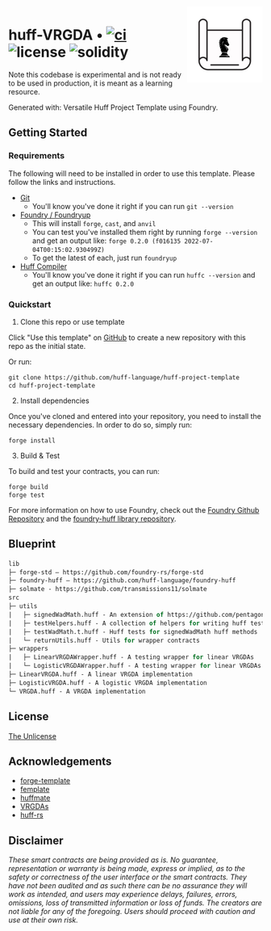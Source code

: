 <img align="right" width="150" height="150" top="100" src="./assets/blueprint.png">

# huff-VRGDA • [![ci](https://github.com/huff-language/huff-project-template/actions/workflows/ci.yaml/badge.svg)](https://github.com/huff-language/huff-project-template/actions/workflows/ci.yaml) ![license](https://img.shields.io/github/license/huff-language/huff-project-template.svg) ![solidity](https://img.shields.io/badge/solidity-^0.8.15-lightgrey)

Note this codebase is experimental and is not ready to be used in production, it is meant as a learning resource.

Generated with:
Versatile Huff Project Template using Foundry.

## Getting Started

### Requirements

The following will need to be installed in order to use this template. Please follow the links and instructions.

- [Git](https://git-scm.com/book/en/v2/Getting-Started-Installing-Git)
  - You'll know you've done it right if you can run `git --version`
- [Foundry / Foundryup](https://github.com/gakonst/foundry)
  - This will install `forge`, `cast`, and `anvil`
  - You can test you've installed them right by running `forge --version` and get an output like: `forge 0.2.0 (f016135 2022-07-04T00:15:02.930499Z)`
  - To get the latest of each, just run `foundryup`
- [Huff Compiler](https://docs.huff.sh/get-started/installing/)
  - You'll know you've done it right if you can run `huffc --version` and get an output like: `huffc 0.2.0`

### Quickstart

1. Clone this repo or use template

Click "Use this template" on [GitHub](https://github.com/huff-language/huff-project-template) to create a new repository with this repo as the initial state.

Or run:

```
git clone https://github.com/huff-language/huff-project-template
cd huff-project-template
```

2. Install dependencies

Once you've cloned and entered into your repository, you need to install the necessary dependencies. In order to do so, simply run:

```shell
forge install
```

3. Build & Test

To build and test your contracts, you can run:

```shell
forge build
forge test
```

For more information on how to use Foundry, check out the [Foundry Github Repository](https://github.com/foundry-rs/foundry/tree/master/forge) and the [foundry-huff library repository](https://github.com/huff-language/foundry-huff).

## Blueprint

```ml
lib
├─ forge-std — https://github.com/foundry-rs/forge-std
├─ foundry-huff — https://github.com/huff-language/foundry-huff
├─ solmate - https://github.com/transmissions11/solmate
src
├─ utils
|   ├─ signedWadMath.huff - An extension of https://github.com/pentagonxyz/huffmate/blob/main/src/math/FixedPointMath.huff
|   ├─ testHelpers.huff - A collection of helpers for writing huff tests
|   ├─ testWadMath.t.huff - Huff tests for signedWadMath huff methods
|   └─ returnUtils.huff - Utils for wrapper contracts
├─ wrappers
|   ├─ LinearVRGDAWrapper.huff - A testing wrapper for linear VRGDAs
|   └─ LogisticVRGDAWrapper.huff - A testing wrapper for linear VRGDAs
├─ LinearVRGDA.huff - A linear VRGDA implementation
├─ LogisticVRGDA.huff - A logistic VRGDA implementation
└─ VRGDA.huff - A VRGDA implementation

```

## License

[The Unlicense](https://github.com/huff-language/huff-project-template/blob/master/LICENSE)

## Acknowledgements

- [forge-template](https://github.com/foundry-rs/forge-template)
- [femplate](https://github.com/abigger87/femplate)
- [huffmate](https://github.com/pentagonxyz/huffmate)
- [VRGDAs](https://github.com/transmissions11/VRGDAs)
- [huff-rs](https://github.com/huff-language/huff-rs)

## Disclaimer

_These smart contracts are being provided as is. No guarantee, representation or warranty is being made, express or implied, as to the safety or correctness of the user interface or the smart contracts. They have not been audited and as such there can be no assurance they will work as intended, and users may experience delays, failures, errors, omissions, loss of transmitted information or loss of funds. The creators are not liable for any of the foregoing. Users should proceed with caution and use at their own risk._
